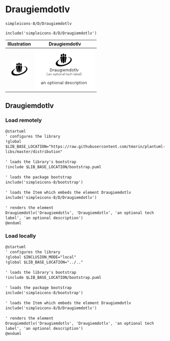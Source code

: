 # Draugiemdotlv


```text
simpleicons-8/D/Draugiemdotlv
```

```text
include('simpleicons-8/D/Draugiemdotlv')
```



| Illustration | Draugiemdotlv |
| :---: | :---: |
| ![illustration for Illustration](../../simpleicons-8/D/Draugiemdotlv.png) | ![illustration for Draugiemdotlv](../../simpleicons-8/D/Draugiemdotlv.Local.png) |




## Draugiemdotlv

### Load remotely
```plantuml
@startuml
' configures the library
!global $LIB_BASE_LOCATION="https://raw.githubusercontent.com/tmorin/plantuml-libs/master/distribution"

' loads the library's bootstrap
!include $LIB_BASE_LOCATION/bootstrap.puml

' loads the package bootstrap
include('simpleicons-8/bootstrap')

' loads the Item which embeds the element Draugiemdotlv
include('simpleicons-8/D/Draugiemdotlv')

' renders the element
Draugiemdotlv('Draugiemdotlv', 'Draugiemdotlv', 'an optional tech label', 'an optional description')
@enduml
```

### Load locally
```plantuml
@startuml
' configures the library
!global $INCLUSION_MODE="local"
!global $LIB_BASE_LOCATION="../.."

' loads the library's bootstrap
!include $LIB_BASE_LOCATION/bootstrap.puml

' loads the package bootstrap
include('simpleicons-8/bootstrap')

' loads the Item which embeds the element Draugiemdotlv
include('simpleicons-8/D/Draugiemdotlv')

' renders the element
Draugiemdotlv('Draugiemdotlv', 'Draugiemdotlv', 'an optional tech label', 'an optional description')
@enduml
```

